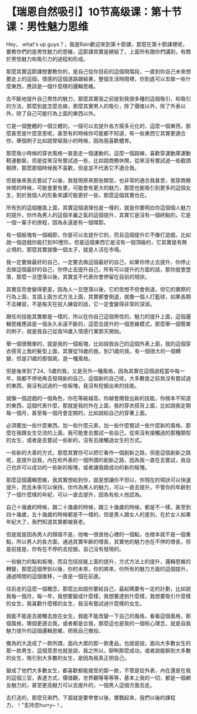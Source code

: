 # 【瑞恩自然吸引】10节高级课：第十节课：男性魅力思维

Hey， what's up guys？，我是Rain歡迎來到第十節課，那麼在第十節課裡呢，要教你們的是男性魅力的思維，這節課其實是總結了，上面所有跟你們講到，有關於男性魅力和吸引力的過程和形成。

那麼其實這節課想要教你的，是自己從你目前的這個現階段，一直到你自己未來想要走上的這個，情感的這個道路跟結果，整個生活時間裡，你到底可以去做一些什麼東西，應該是一個什麼樣的邏輯思維。

去不斷地提升自己男性的魅力，那麼其實我之前提到我很多種的這個吸引，和吸引的方法，那麼到底怎麼去做，那麼其實男人的吸引，除了價值以外，除了外表以外，除了自己可能行為上面的東西以外。

它是一個整體的一個立體的，一個可以去提升各方面多元化的，這麼一個東西，那麼甚至是什麼意思呢，甚至有的時候你可能都不知道，有一些東西它其實更適合你，舉個例子比如說曾經我小的時候，因為我喜歡體育。

那麼我小時候的穿衣風格一直是走一個運動的，這麼一個路線，喜歡穿運動庫運動鞋運動裝，但是從來沒有嘗試過一些，比如說商務休閒，從來沒有嘗試過一些截頭朝牌，那麼那個時候我不喜歡，但是並不代表它不適合我。

但是後來我去嘗試了以後，我發現原來那些類型，也非常的適合我甚至，我穿商務休閒的時候，可能會更有更，可能會有更大的魅力，那麼也能吸引到更多的這個女生，對於我個人的形象來講可能更好一些，那麼這個其實也在。

所有別的這個層面上面，其實這個道理也是一樣的，就是你要明白你這個個人魅力的提升，你作為男人的這個羊羹之氣的這個提升，其實它是沒有一個終點的，它是一個一輩子的旅程，因為永遠是有一個環節。

有一個板塊有一個細節，你是可以去提升它的，而且這個提升它不像打遊戲，比如說一個遊戲你能打到90整形，但是這個東西它是沒有一個頂級的，它其實是有無止境的，那麼其實就像一個太子，就是人活在市場。

我一定要做最好的自己，一定要去做這個最好的自己，如果你停止去提升，你停止去做這個最好的自己，你停止去提升自己，所有可以提升的方面的話，那你就會墮落，那麼一旦墮落以後，其實並不代表你會停留在目前的現狀。

其實反而會變得更差，因為人一旦墮落以後，它的思想不但會倒退，但它的實際的行為上面，言語上面方式方法上面，其實都會倒退，就像一個人打籃球，如果長期不去練習，不是每天在投入練習的話，它一定會變得非常的深淑。

跟任何技能其實都是一樣的，所以在你自己這個男性的，魅力的提升上面，這個邏輯思維應該是一個永久永遠不斷的，這麼去提升的一個思維模式，那麼舉一個簡單的例子，就是我自己從我18歲入情感行業那天開始。

舉一個很簡單的，就是我的一個板塊，比如說我自己的這個外表上面，我的這個穿衣搭背上我的髮型上面，其實從18歲的我，到21歲的我，有一個很大的一個轉變，但是21歲的那個我，是一種風格。

但是後來到了24、5歲的我，又是另外一種風格，因為其實在這個過程當中每一年，我都不停地再去發現新的自己，這個新的自己呢，大多數是之前我沒有嘗試過的東西，我沒有試過的一些板塊，我沒有挖掘出來的技能。

就像一個遊戲的一個角色，你在等級越高，你越會開發出新的技能，你根本不知道的東西，這個代表什麼，那就是我的外在上面，我的穿衣搭背上面，比如說我定期每一個月，甚至每一個月會定期的，比如說給自己的穿著上面。

必須要加一些什麼東西，加一些什麼元素，加一些什麼嘗試一些什麼新的風格，那麼在我跟女生交流的上面，我可能會去嘗試一些自己，從來沒有接觸過的那種類型的女生，或者是去嘗試一些新的，沒有去接觸過女生的方式。

一些新的大善的方式，那麼其實你可以把它看作一個創新之路，但是這個創新之路呢，是提升自我，內在和外表的一個所謂的創新之路，因為我一直在去嘗試，我自己也許可以成功的一些新的板塊，或者讓我跟成功的新的板塊。

那麼這個邏輯思維，我其實想給到你，就是想讓你不但以，你現在的現狀可以快速提升，而且未來可以保持，你作為男人的魅力，可以一直去提升，不管你的年齡到了一個什麼樣的年紀，可以一直去提升，因為有些人他認為。

自己十幾歲的時候，跟二十幾歲的時候，跟三十幾歲的時候，都是不一樣，甚至到四十幾歲，五十幾歲的時候都是不一樣的，但是男人跟女人的差別，在於女人如果年紀大了，我們知道其實都被衰老。

但是就是因為男人的顏值不是，他唯一很良他心裡的一個點，也根本就不是一個重點，所以男人的各方面，通過其實年齡的增長，其實他的魅力也在不停的增長，但是前提是，你有在不停的去挖掘，自己沒有發現的。

一些魅力的點和板塊，而且包括技能上面的提升，方式方法上的提升，邏輯思維的轉變，那麼這個學到以後，你的未來，你的將來，你所有的魅力方面的這個提升，通過時間的這個推移，一直是一個在前進。

往前走的這麼一個概念，那麼比如說你要給自己，最起碼要有一定的計劃，比如說我每一個月，每一年，我想要變成什麼樣，我想要達到什麼樣，我想要吸引什麼樣的女生，我喜歡什麼樣的女生，我沒有嘗試過什麼樣的女生。

我能不能是去接觸去放在女生，我能不能改變一下自己的風格，看看這個風格，那個風格，哪個更適合我，或者都是合我，那麼這也是我的一個核心理念，就是自我魅力提升的這個邏輯思維，把我自己撤投。

撤為的大造成了一款所謂，面向大眾的那一款產品，也就是說，面向大多數女生的那一款男生，這個意思也就是說，我之所以，聊咧那麼成功，或者說能聊到大多數的女生，吸引到大多數的女生，是因為我真正把自己。

變成了他們大多數女生，都喜歡都能接受的那一款，不管是從外表，內在還是在我的這個三官，表達方式，價值觀，世界觀等等等等，基本上我的一切，都是一個網友魅力的，甚至更高魅力可以去提升的，一個男人這個方面去走。

去打造的，那麼兄弟們，下面就是要學會以後，實戰起來，我們以後的課程力，！"支持您hurry~！。